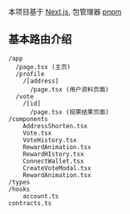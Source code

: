 本项目基于 [Next.js](https://nextjs.org), 包管理器 [pnpm](https://pnpm.io)

## 基本路由介绍

```
/app
  /page.tsx (主页)
  /profile
    /[address]
      /page.tsx (用户资料页面)
  /vote
    /[id]
      /page.tsx (投票结果页面)
/components
    AddressShorten.tsx
    Vote.tsx
    VoteHistory.tsx
    RewardAnimation.tsx
    RewardHIstory.tsx
    ConnectWallet.tsx
    CreateVoteModal.tsx
    RewardAnimation.tsx
/types
/hooks
    account.ts
contracts.ts
```